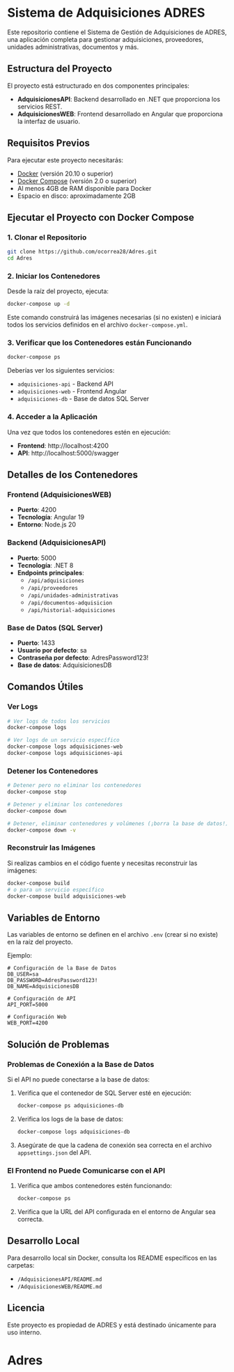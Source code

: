 # Sistema de Adquisiciones ADRES

Este repositorio contiene el Sistema de Gestión de Adquisiciones de ADRES, una aplicación completa para gestionar adquisiciones, proveedores, unidades administrativas, documentos y más.

## Estructura del Proyecto

El proyecto está estructurado en dos componentes principales:

- **AdquisicionesAPI**: Backend desarrollado en .NET que proporciona los servicios REST.
- **AdquisicionesWEB**: Frontend desarrollado en Angular que proporciona la interfaz de usuario.

## Requisitos Previos

Para ejecutar este proyecto necesitarás:

- [Docker](https://www.docker.com/products/docker-desktop/) (versión 20.10 o superior)
- [Docker Compose](https://docs.docker.com/compose/install/) (versión 2.0 o superior)
- Al menos 4GB de RAM disponible para Docker
- Espacio en disco: aproximadamente 2GB

## Ejecutar el Proyecto con Docker Compose

### 1. Clonar el Repositorio

```bash
git clone https://github.com/ocorrea28/Adres.git
cd Adres
```

### 2. Iniciar los Contenedores

Desde la raíz del proyecto, ejecuta:

```bash
docker-compose up -d
```

Este comando construirá las imágenes necesarias (si no existen) e iniciará todos los servicios definidos en el archivo `docker-compose.yml`.

### 3. Verificar que los Contenedores están Funcionando

```bash
docker-compose ps
```

Deberías ver los siguientes servicios:
- `adquisiciones-api` - Backend API
- `adquisiciones-web` - Frontend Angular
- `adquisiciones-db` - Base de datos SQL Server

### 4. Acceder a la Aplicación

Una vez que todos los contenedores estén en ejecución:

- **Frontend**: http://localhost:4200
- **API**: http://localhost:5000/swagger

## Detalles de los Contenedores

### Frontend (AdquisicionesWEB)

- **Puerto**: 4200
- **Tecnología**: Angular 19
- **Entorno**: Node.js 20

### Backend (AdquisicionesAPI)

- **Puerto**: 5000
- **Tecnología**: .NET 8
- **Endpoints principales**:
  - `/api/adquisiciones`
  - `/api/proveedores`
  - `/api/unidades-administrativas`
  - `/api/documentos-adquisicion`
  - `/api/historial-adquisiciones`

### Base de Datos (SQL Server)

- **Puerto**: 1433
- **Usuario por defecto**: sa
- **Contraseña por defecto**: AdresPassword123!
- **Base de datos**: AdquisicionesDB

## Comandos Útiles

### Ver Logs

```bash
# Ver logs de todos los servicios
docker-compose logs

# Ver logs de un servicio específico
docker-compose logs adquisiciones-web
docker-compose logs adquisiciones-api
```

### Detener los Contenedores

```bash
# Detener pero no eliminar los contenedores
docker-compose stop

# Detener y eliminar los contenedores
docker-compose down

# Detener, eliminar contenedores y volúmenes (¡borra la base de datos!)
docker-compose down -v
```

### Reconstruir las Imágenes

Si realizas cambios en el código fuente y necesitas reconstruir las imágenes:

```bash
docker-compose build
# o para un servicio específico
docker-compose build adquisiciones-web
```

## Variables de Entorno

Las variables de entorno se definen en el archivo `.env` (crear si no existe) en la raíz del proyecto.

Ejemplo:
```
# Configuración de la Base de Datos
DB_USER=sa
DB_PASSWORD=AdresPassword123!
DB_NAME=AdquisicionesDB

# Configuración de API
API_PORT=5000

# Configuración Web
WEB_PORT=4200
```

## Solución de Problemas

### Problemas de Conexión a la Base de Datos

Si el API no puede conectarse a la base de datos:

1. Verifica que el contenedor de SQL Server esté en ejecución:
   ```bash
   docker-compose ps adquisiciones-db
   ```

2. Verifica los logs de la base de datos:
   ```bash
   docker-compose logs adquisiciones-db
   ```

3. Asegúrate de que la cadena de conexión sea correcta en el archivo `appsettings.json` del API.

### El Frontend no Puede Comunicarse con el API

1. Verifica que ambos contenedores estén funcionando:
   ```bash
   docker-compose ps
   ```

2. Verifica que la URL del API configurada en el entorno de Angular sea correcta.

## Desarrollo Local

Para desarrollo local sin Docker, consulta los README específicos en las carpetas:
- `/AdquisicionesAPI/README.md`
- `/AdquisicionesWEB/README.md`

## Licencia

Este proyecto es propiedad de ADRES y está destinado únicamente para uso interno.
# Adres
